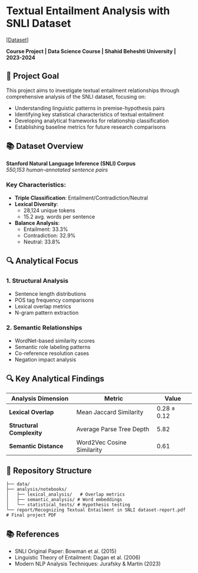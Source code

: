 # Textual Entailment Analysis with SNLI Dataset

[[Dataset](https://nlp.stanford.edu/projects/snli/)] 

**Course Project | Data Science Course | Shahid Beheshti University | 2023-2024**

## 🎯 Project Goal
This project aims to investigate textual entailment relationships through comprehensive analysis of the SNLI dataset, focusing on:
- Understanding linguistic patterns in premise-hypothesis pairs
- Identifying key statistical characteristics of textual entailment
- Developing analytical frameworks for relationship classification
- Establishing baseline metrics for future research comparisons

## 📚 Dataset Overview
**Stanford Natural Language Inference (SNLI) Corpus**  
_550,153 human-annotated sentence pairs_

### Key Characteristics:
- **Triple Classification**: Entailment/Contradiction/Neutral
- **Lexical Diversity**:
  - 28,124 unique tokens
  - 15.2 avg. words per sentence
- **Balance Analysis**:
  - Entailment: 33.3%
  - Contradiction: 32.9% 
  - Neutral: 33.8%

## 🔍 Analytical Focus
### 1. Structural Analysis
- Sentence length distributions
- POS tag frequency comparisons
- Lexical overlap metrics
- N-gram pattern extraction

### 2. Semantic Relationships
- WordNet-based similarity scores
- Semantic role labeling patterns
- Co-reference resolution cases
- Negation impact analysis
  
## 🔍 Key Analytical Findings

| Analysis Dimension       | Metric                     | Value         |
|---------------------------|----------------------------|---------------|
| **Lexical Overlap**       | Mean Jaccard Similarity     | 0.28 ± 0.12   |
| **Structural Complexity** | Average Parse Tree Depth   | 5.82          |
| **Semantic Distance**      | Word2Vec Cosine Similarity | 0.61          |

## 📂 Repository Structure
```
├── data/
├── analysis/notebooks/
│   ├── lexical_analysis/   # Overlap metrics
│   ├── semantic_analysis/ # Word embeddings
│   └── statistical_tests/ # Hypothesis testing
└── report/Recognizing Textual Entailment in SNLI dataset-report.pdf              # Final project PDF
```
## 📚 References
- SNLI Original Paper: Bowman et al. (2015)
- Linguistic Theory of Entailment: Dagan et al. (2006)
- Modern NLP Analysis Techniques: Jurafsky & Martin (2023)
